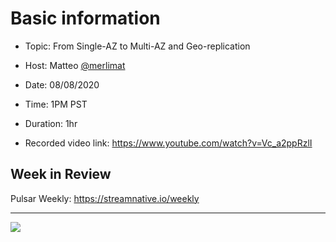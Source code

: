 # Basic information

- Topic: From Single-AZ to Multi-AZ and Geo-replication

- Host: Matteo [@merlimat](https://twitter.com/merlimat)

- Date: 08/08/2020

- Time: 1PM PST

- Duration: 1hr

- Recorded video link: https://www.youtube.com/watch?v=Vc_a2ppRzlI

## Week in Review

Pulsar Weekly: https://streamnative.io/weekly
  
---

![](https://github.com/streamnative/tgip/blob/master/image/018.png)

